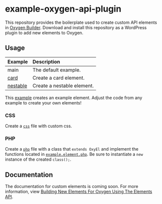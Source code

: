 # example-oxygen-api-plugin

This repository provides the boilerplate used to create custom API elements in [Oxygen Builder](https://oxygenbuilder.com/). Download and install this repository as a WordPress plugin to add new elements to Oxygen. 

## Usage

| Example                       | Description                |
| :---------------------------- | :------------------------- |
| main                          | The default example.       |
| [card](elements/card)         | Create a card element.     |
| [nestable](elements/nestable) | Create a nestable element. |

This [example](elements/main) creates an example element. Adjust the code from any example to create your own elements!

### CSS

Create a [`css`](elements/card/my.card.element.css) file with custom css.

### PHP

Create a [`php`](elements/main/example.element.php) file with a class that `extends OxyEl` and implement the functions located in [`example.element.php`](elements/main/example.element.php). Be sure to instantiate a `new` instance of the created `class();`.

## Documentation

The documentation for custom elements is coming soon. For more information, view [Building New Elements For Oxygen Using The Elements API](https://youtu.be/GB4npYmSrP8).

